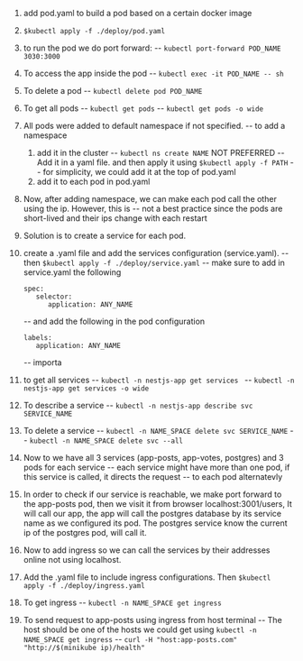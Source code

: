 1. add pod.yaml to build a pod based on a certain docker image
2. `$kubectl apply -f ./deploy/pod.yaml`
3. to run the pod we do port forward:
   -- `kubectl port-forward POD_NAME 3030:3000`
4. To access the app inside the pod
   -- `kubectl exec -it POD_NAME -- sh`
5. To delete a pod
   -- `kubectl delete pod POD_NAME`
6. To get all pods
   -- `kubectl get pods`
   -- `kubectl get pods -o wide`
7. All pods were added to default namespace if not specified.
   -- to add a namespace

   1. add it in the cluster
      -- `kubectl ns create NAME` NOT PREFERRED
      -- Add it in a yaml file. and then apply it using `$kubectl apply -f PATH`
      -- for simplicity, we could add it at the top of pod.yaml
   2. add it to each pod in pod.yaml

8. Now, after adding namespace, we can make each pod call the other using the ip. However, this is
   -- not a best practice since the pods are short-lived and their ips change with each restart

9. Solution is to create a service for each pod.

10. create a .yaml file and add the services configuration (service.yaml).
    -- then `$kubectl apply -f ./deploy/service.yaml`
    -- make sure to add in service.yaml the following

    ```
    spec:
       selector:
          application: ANY_NAME
    ```

    -- and add the following in the pod configuration

    ```
    labels:
       application: ANY_NAME
    ```

    -- importa

11. to get all services
    -- `kubectl -n nestjs-app get services `
    -- `kubectl -n nestjs-app get services -o wide`

12. To describe a service
    -- `kubectl -n nestjs-app describe svc SERVICE_NAME`

13. To delete a service
    -- `kubectl -n NAME_SPACE delete svc SERVICE_NAME`
    -- `kubectl -n NAME_SPACE delete svc --all`

14. Now to we have all 3 services (app-posts, app-votes, postgres) and 3 pods for each service
    -- each service might have more than one pod, if this service is called, it directs the request
    -- to each pod alternatevly

15. In order to check if our service is reachable, we make port forward to the app-posts pod, then we visit it from browser localhost:3001/users, It will call our app, the app will call the postgres database by its service name as we configured its pod. The postgres service know the current ip of the postgres pod, will call it. 

15. Now to add ingress so we can call the services by their addresses online not using localhost.

16. Add the .yaml file to include ingress configurations. Then `$kubectl apply -f ./deploy/ingress.yaml`

17. To get ingress
   -- `kubectl -n NAME_SPACE get ingress`

18. To send request to app-posts using ingress from host terminal 
   -- The host should be one of the hosts we could get using `kubectl -n NAME_SPACE get ingress`
   -- `curl -H "host:app-posts.com" "http://$(minikube ip)/health"`